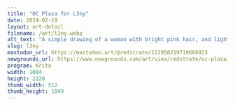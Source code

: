 ```yaml
---
title: "OC Plaza for L3ny"
date: 2024-02-19
layout: art-detail
filename: /art/l3ny.webp
alt_text: "A simple drawing of a woman with bright pink hair, and light skin. She has a gray suit with her shoulders exposed, and her body is facing away from you.  She has a snake tattoo on her right arm and a bracelet."
slug: l3ny
mastodon_url: https://mastodon.art/@redstrate/111958219719666913
newgrounds_url: https://www.newgrounds.com/art/view/redstrate/oc-plaza-1
program: Krita
width: 1084
height: 2220
thumb_width: 512
thumb_height: 1049
---
```

